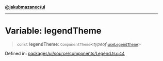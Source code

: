 [**@jakubmazanec/ui**](../README.md)

---

# Variable: legendTheme

> `const` **legendTheme**: `ComponentTheme`\<_typeof_ [`useLegendTheme`](useLegendTheme.md)\>

Defined in:
[packages/ui/source/components/Legend.tsx:44](https://github.com/jakubmazanec/tools/blob/026d472564678641afd0039e9c07d936f221ca46/packages/ui/source/components/Legend.tsx#L44)

